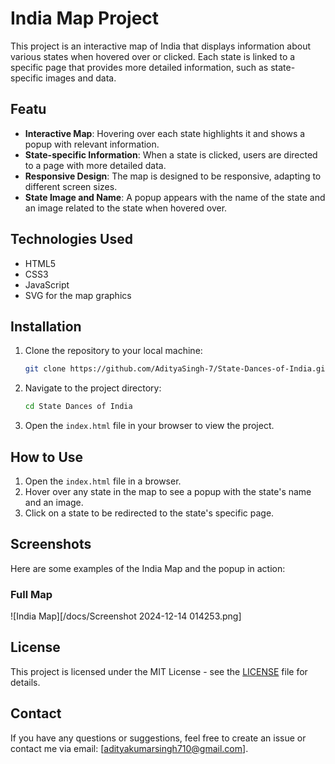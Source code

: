 # India Map Project

This project is an interactive map of India that displays information about various states when hovered over or clicked. Each state is linked to a specific page that provides more detailed information, such as state-specific images and data.

## Featu

- **Interactive Map**: Hovering over each state highlights it and shows a popup with relevant information.
- **State-specific Information**: When a state is clicked, users are directed to a page with more detailed data.
- **Responsive Design**: The map is designed to be responsive, adapting to different screen sizes.
- **State Image and Name**: A popup appears with the name of the state and an image related to the state when hovered over.

## Technologies Used

- HTML5
- CSS3
- JavaScript
- SVG for the map graphics

## Installation

1. Clone the repository to your local machine:
    ```bash
    git clone https://github.com/AdityaSingh-7/State-Dances-of-India.git
    ```

2. Navigate to the project directory:
    ```bash
    cd State Dances of India
    ```

3. Open the `index.html` file in your browser to view the project.

## How to Use

1. Open the `index.html` file in a browser.
2. Hover over any state in the map to see a popup with the state's name and an image.
3. Click on a state to be redirected to the state's specific page.

## Screenshots

Here are some examples of the India Map and the popup in action:

### Full Map

![India Map][/docs/Screenshot 2024-12-14 014253.png]


## License

This project is licensed under the MIT License - see the [LICENSE](./LICENSE) file for details.

## Contact

If you have any questions or suggestions, feel free to create an issue or contact me via email: [adityakumarsingh710@gmail.com].
